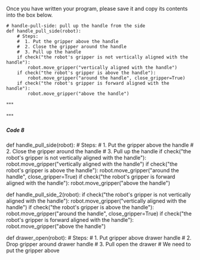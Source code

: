 

Once you have written your program, please save it and copy its contents into the box below.

```
# handle-pull-side: pull up the handle from the side
def handle_pull_side(robot):
    # Steps:
    #  1. Put the gripper above the handle
    #  2. Close the gripper around the handle
    #  3. Pull up the handle
    if check("the robot's gripper is not vertically aligned with the handle"):
        robot.move_gripper("vertically aligned with the handle")
    if check("the robot's gripper is above the handle"):
        robot.move_gripper("around the handle", close_gripper=True)
    if check("the robot's gripper is forward aligned with the handle"):
        robot.move_gripper("above the handle")
```
"""

"""


##### Code 8


def handle_pull_side(robot):
    # Steps:
    #  1. Put the gripper above the handle
    #  2. Close the gripper around the handle
    #  3. Pull up the handle
    if check("the robot's gripper is not vertically aligned with the handle"):
        robot.move_gripper("vertically aligned with the handle")
    if check("the robot's gripper is above the handle"):
        robot.move_gripper("around the handle", close_gripper=True)
    if check("the robot's gripper is forward aligned with the handle"):
        robot.move_gripper("above the handle")


def handle_pull_side_2(robot):
    if check("the robot's gripper is not vertically aligned with the handle"):
        robot.move_gripper("vertically aligned with the handle")
    if check("the robot's gripper is above the handle"):
        robot.move_gripper("around the handle", close_gripper=True)
    if check("the robot's gripper is forward aligned with the handle"):
        robot.move_gripper("above the handle")


def drawer_open(robot):
    # Steps:
    #  1. Put gripper above drawer handle
    #  2. Drop gripper around drawer handle
    #  3. Pull open the drawer
    # We need to put the gripper above